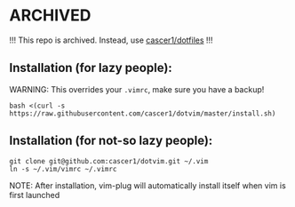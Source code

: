 # ARCHIVED

!!! This repo is archived. Instead, use [cascer1/dotfiles](https://github.com/cascer1/dotfiles) !!!


## Installation (for lazy people):
WARNING: This overrides your `.vimrc`, make sure you have a backup!

    bash <(curl -s https://raw.githubusercontent.com/cascer1/dotvim/master/install.sh)

## Installation (for not-so lazy people):

    git clone git@github.com:cascer1/dotvim.git ~/.vim
    ln -s ~/.vim/vimrc ~/.vimrc

NOTE: After installation, vim-plug will automatically install itself when vim is first launched
